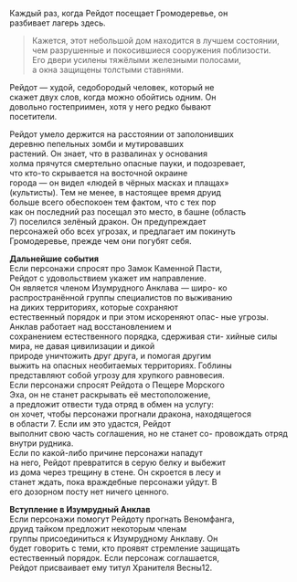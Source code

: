 
Каждый раз, когда Рейдот посещает Громодеревье, он  
разбивает лагерь здесь.  


>Кажется, этот небольшой дом находится в лучшем состоянии,  
чем разрушенные и покосившиеся сооружения поблизости.  
Его двери усилены тяжёлыми железными полосами,  
а окна защищены толстыми ставнями. 

Рейдот — худой, седобородый человек, который не  
скажет двух слов, когда можно обойтись одним. Он  
довольно гостеприимен, хотя у него редко бывают  
посетители.  

Рейдот умело держится на расстоянии от заполонивших  
деревню пепельных зомби и мутировавших  
растений. Он знает, что в развалинах у основания  
холма прячутся смертельно опасные пауки, и подозревает,  
что кто-то скрывается на восточной окраине  
города — он видел «людей в чёрных масках и плащах»  
(культисты). Тем не менее, в настоящее время друид  
больше всего обеспокоен тем фактом, что с тех пор  
как он последний раз посещал это место, в башне (область  
7) поселился зелёный дракон. Он предупреждает  
персонажей обо всех угрозах, и предлагает им покинуть  
Громодеревье, прежде чем они погубят себя.  

**Дальнейшие события**  
Если персонажи спросят про Замок Каменной Пасти,  
Рейдот с удовольствием укажет им направление.  
Он является членом Изумрудного Анклава — широ- ко распространённой группы специалистов по выживанию  
на диких территориях, которые сохраняют  
естественный порядок и при этом искореняют опас- ные угрозы. Анклав работает над восстановлением и  
сохранением естественного порядка, сдерживая сти- хийные силы мира, не давая цивилизации и дикой  
природе уничтожить друг друга, и помогая другим  
выжить на опасных необитаемых территориях. Гоблины  
представляют собой угрозу для хрупкого равновесия.  
Если персонажи спросят Рейдота о Пещере Морского  
Эха, он не станет раскрывать её местоположение,  
а предложит отвести туда отряд в обмен на услугу:  
он хочет, чтобы персонажи прогнали дракона, находящегося  
в области 7. Если им это удастся, Рейдот  
выполнит свою часть соглашения, но не станет со- провождать отряд внутри рудника.  
Если по какой-либо причине персонажи нападут  
на него, Рейдот превратится в серую белку и выбежит  
из дома через трещину в стене. Он скроется в лесу и  
станет ждать, пока враждебные персонажи уйдут. В  
его дозорном посту нет ничего ценного.  

**Вступление в Изумрудный Анклав**  
Если персонажи помогут Рейдоту прогнать Веномфанга,  
друид тайком предложит некоторым членам  
группы присоединиться к Изумрудному Анклаву. Он  
будет говорить с теми, кто проявят стремление защищать  
естественный порядок. Если персонаж соглашается,  
Рейдот присваивает ему титул Хранителя Весны12.
